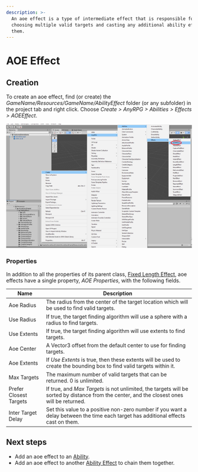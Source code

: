 ```yaml
---
description: >-
  An aoe effect is a type of intermediate effect that is responsible for
  choosing multiple valid targets and casting any additional ability effects on
  them.
---
```


# AOE Effect

## Creation

To create an aoe effect, find (or create) the _GameName/Resources/GameName/AbilityEffect_ folder (or any subfolder) in the project tab and right click.  Choose _Create > AnyRPG > Abilities > Effects > AOEEffect_.

![](<../../.gitbook/assets/image (2) (3).png>)

### Properties

In addition to all the properties of its parent class, [Fixed Length Effect](./#fixed-length-effect-properties), aoe effects have a single property, _AOE Properties_, with the following fields.

| Name                   | Description                                                                                                                                 |
| ---------------------- | ------------------------------------------------------------------------------------------------------------------------------------------- |
| Aoe Radius             | The radius from the center of the target location which will be used to find valid targets.                                                 |
| Use Radius             | If true, the target finding algorithm will use a sphere with a radius to find targets.                                                      |
| Use Extents            | If true, the target finding algorithm will use extents to find targets.                                                                     |
| Aoe Center             | A Vector3 offset from the default center to use for finding targets.                                                                        |
| Aoe Extents            | If _Use Extents_ is true, then these extents will be used to create the bounding box to find valid targets within it.                       |
| Max Targets            | The maximum number of valid targets that can be returned.  0 is unlimited.                                                                  |
| Prefer Closest Targets | If true, and _Max Targets_ is not unlimited, the targets will be sorted by distance from the center, and the closest ones will be returned. |
| Inter Target Delay     | Set this value to a positive non-zero number if you want a delay between the time each target has additional effects cast on them.          |

## Next steps

* Add an aoe effect to an [Ability](../abilities/).
* Add an aoe effect to another [Ability Effect](./) to chain them together.
